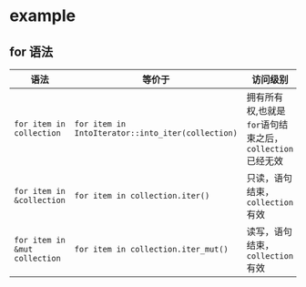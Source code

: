 # example 


## for 语法

|语法|等价于|访问级别|
|----|----|----|
|`for item in collection`|`for item in IntoIterator::into_iter(collection)`|拥有所有权,也就是`for`语句结束之后，`collection`已经无效|
|`for item in &collection`|`for item in collection.iter()`|只读，语句结束，`collection`有效|
|`for item in &mut collection`|`for item in collection.iter_mut()`|读写，语句结束，`collection`有效|